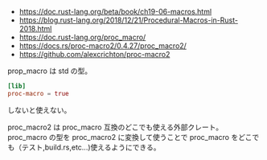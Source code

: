* https://doc.rust-lang.org/beta/book/ch19-06-macros.html
* https://blog.rust-lang.org/2018/12/21/Procedural-Macros-in-Rust-2018.html
* https://doc.rust-lang.org/proc_macro/
* https://docs.rs/proc-macro2/0.4.27/proc_macro2/
* https://github.com/alexcrichton/proc-macro2


prop_macro は std の型。

```toml
[lib]
proc-macro = true
```

しないと使えない。

proc_macro2 は proc_macro 互換のどこでも使える外部クレート。
proc_macro の型を proc_macro2 に変換して使うことで proc_macro をどこでも（テスト,build.rs,etc...)使えるようにできる。